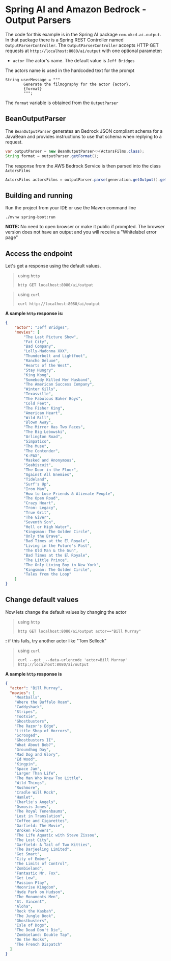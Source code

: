 # Spring AI and Amazon Bedrock - Output Parsers
The code for this example is in the Spring AI package `com.xkcd.ai.output`. In that package there is a Spring REST Controller named `OutputParserController`. The `OutputParserController` accepts HTTP GET requests at `http://localhost:8080/ai/output` with one optional parameter:

* `actor` The actor's name.  The default value is `Jeff Bridges`

The actors name is used in the hardcoded text for the prompt

```text
String userMessage = """
        Generate the filmography for the actor {actor}.
        {format}
        """;
```

The `format` variable is obtained from the `OutputParser`

## BeanOutputParser

The `BeanOutputParser` generates an Bedrock JSON compliant schema for a JavaBean and provides instructions to use that schema when replying to a request.

```java
var outputParser = new BeanOutputParser<>(ActorsFilms.class);
String format = outputParser.getFormat();
```

The response from the AWS Bedrock Service is then parsed into the class `ActorsFilms`

```java
ActorsFilms actorsFilms = outputParser.parse(generation.getOutput().getContent());
```

## Building and running

Run the project from your IDE or use the Maven command line
```
./mvnw spring-boot:run
```
**NOTE:** No need to open browser or make it public if prompted. The browser version does not have an output and you will receive a "Whitelabel error page"

## Access the endpoint

Let's get a response using the default values.

> using `http`
> ```shell
> http GET localhost:8080/ai/output
> ```

> using `curl`
> ```shell
> curl http://localhost:8080/ai/output
> ```

**A sample `http` response is:**
```json
{
    "actor": "Jeff Bridges",
    "movies": [
        "The Last Picture Show",
        "Fat City",
        "Bad Company",
        "Lolly-Madonna XXX",
        "Thunderbolt and Lightfoot",
        "Rancho Deluxe",
        "Hearts of the West",
        "Stay Hungry",
        "King Kong",
        "Somebody Killed Her Husband",
        "The American Success Company",
        "Winter Kills",
        "Texasville",
        "The Fabulous Baker Boys",
        "Cold Feet",
        "The Fisher King",
        "American Heart",
        "Wild Bill",
        "Blown Away",
        "The Mirror Has Two Faces",
        "The Big Lebowski",
        "Arlington Road",
        "Simpatico",
        "The Muse",
        "The Contender",
        "K-PAX",
        "Masked and Anonymous",
        "Seabiscuit",
        "The Door in the Floor",
        "Against All Enemies",
        "Tideland",
        "Surf's Up",
        "Iron Man",
        "How to Lose Friends & Alienate People",
        "The Open Road",
        "Crazy Heart",
        "Tron: Legacy",
        "True Grit",
        "The Giver",
        "Seventh Son",
        "Hell or High Water",
        "Kingsman: The Golden Circle",
        "Only the Brave",
        "Bad Times at the El Royale",
        "Living in the Future's Past",
        "The Old Man & the Gun",
        "Bad Times at the El Royale",
        "The Little Prince",
        "The Only Living Boy in New York",
        "Kingsman: The Golden Circle",
        "Tales from the Loop"
    ]
}
```
## Change default values
Now lets change the default values by changing the actor

> using `http` 
> ```shell
> http GET localhost:8080/ai/output actor=="Bill Murray"
> ```
**:** if this fails, try another actor like "Tom Selleck"

> using `curl`
> ```shell
> curl --get  --data-urlencode 'actor=Bill Murray' http://localhost:8080/ai/output 
> ```

**A sample `http` response is**
```json
{
  "actor": "Bill Murray",
  "movies": [
    "Meatballs",
    "Where the Buffalo Roam",
    "Caddyshack",
    "Stripes",
    "Tootsie",
    "Ghostbusters",
    "The Razor's Edge",
    "Little Shop of Horrors",
    "Scrooged",
    "Ghostbusters II",
    "What About Bob?",
    "Groundhog Day",
    "Mad Dog and Glory",
    "Ed Wood",
    "Kingpin",
    "Space Jam",
    "Larger Than Life",
    "The Man Who Knew Too Little",
    "Wild Things",
    "Rushmore",
    "Cradle Will Rock",
    "Hamlet",
    "Charlie's Angels",
    "Osmosis Jones",
    "The Royal Tenenbaums",
    "Lost in Translation",
    "Coffee and Cigarettes",
    "Garfield: The Movie",
    "Broken Flowers",
    "The Life Aquatic with Steve Zissou",
    "The Lost City",
    "Garfield: A Tail of Two Kitties",
    "The Darjeeling Limited",
    "Get Smart",
    "City of Ember",
    "The Limits of Control",
    "Zombieland",
    "Fantastic Mr. Fox",
    "Get Low",
    "Passion Play",
    "Moonrise Kingdom",
    "Hyde Park on Hudson",
    "The Monuments Men",
    "St. Vincent",
    "Aloha",
    "Rock the Kasbah",
    "The Jungle Book",
    "Ghostbusters",
    "Isle of Dogs",
    "The Dead Don't Die",
    "Zombieland: Double Tap",
    "On the Rocks",
    "The French Dispatch"
  ]
}
```


